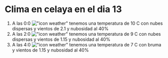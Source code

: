 # Clima en celaya en el dia 13

1. A las 0:0 !["icon weather"](http://openweathermap.org/img/w/03n.png) tenemos una temperatura de 10 C con nubes dispersas y  vientos de 2.1 y nubosidad al 40%
1. A las 2:0 !["icon weather"](http://openweathermap.org/img/w/03n.png) tenemos una temperatura de 9 C con nubes dispersas y  vientos de 1.15 y nubosidad al 40%
1. A las 4:0 !["icon weather"](http://openweathermap.org/img/w/50n.png) tenemos una temperatura de 7 C con bruma y  vientos de 1.15 y nubosidad al 40%

